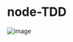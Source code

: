 # node-TDD
![image](https://user-images.githubusercontent.com/81908867/176534511-0c355d65-379c-47f5-85ca-4be695026e03.png)

